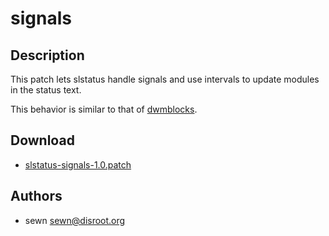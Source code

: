 signals
======

Description
-----------
This patch lets slstatus handle signals and use intervals
to update modules in the status text.

This behavior is similar to that of [dwmblocks](https://github.com/torrinfail/dwmblocks).

Download
--------
* [slstatus-signals-1.0.patch](slstatus-signals-1.0.patch)

Authors
-------
* sewn <sewn@disroot.org>
